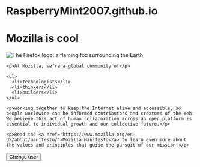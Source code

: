 # RaspberryMint2007.github.io
<!DOCTYPE html>
<html>
  <head>
    <link href="C:\Users\Vivek Kesharwani\Desktop\1.css" rel="stylesheet">
    <link href="https://fonts.googleapis.com/css2?family=Piedra&display=swap" rel="stylesheet">
    <meta charset="utf-8">
    <title>My test page</title>
  </head>
  <body>
    <h1>Mozilla is cool</h1>
    <img src="C:\Users\Vivek Kesharwani\Desktop\Mozilla-Firefox.jpg" alt="The Firefox logo: a flaming fox surrounding the Earth.">

    <p>At Mozilla, we’re a global community of</p>

    <ul>
      <li>technologists</li>
      <li>thinkers</li>
      <li>builders</li>
    </ul>

    <p>working together to keep the Internet alive and accessible, so people worldwide can be informed contributors and creators of the Web. We believe this act of human collaboration across an open platform is essential to individual growth and our collective future.</p>

    <p>Read the <a href="https://www.mozilla.org/en-US/about/manifesto/">Mozilla Manifesto</a> to learn even more about the values and principles that guide the pursuit of our mission.</p>
  <button>Chenge user</button>
    <script src="C:\Users\Vivek Kesharwani\Desktop\main.js"></script>
  </body>
</html>
